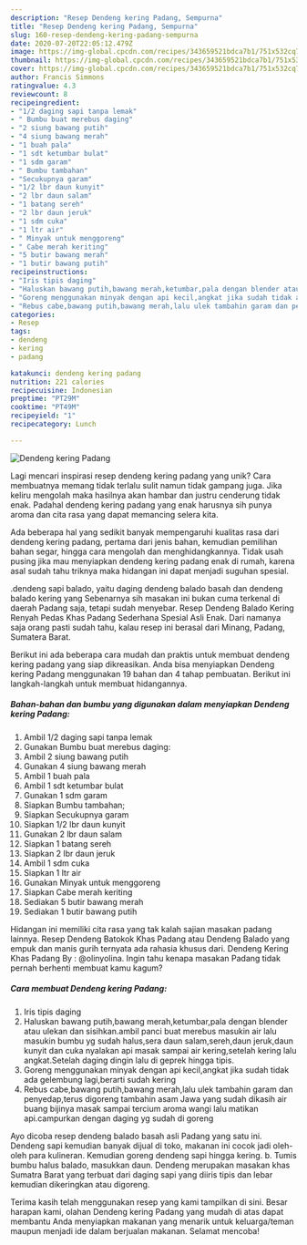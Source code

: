 ```yaml
---
description: "Resep Dendeng kering Padang, Sempurna"
title: "Resep Dendeng kering Padang, Sempurna"
slug: 160-resep-dendeng-kering-padang-sempurna
date: 2020-07-20T22:05:12.479Z
image: https://img-global.cpcdn.com/recipes/343659521bdca7b1/751x532cq70/dendeng-kering-padang-foto-resep-utama.jpg
thumbnail: https://img-global.cpcdn.com/recipes/343659521bdca7b1/751x532cq70/dendeng-kering-padang-foto-resep-utama.jpg
cover: https://img-global.cpcdn.com/recipes/343659521bdca7b1/751x532cq70/dendeng-kering-padang-foto-resep-utama.jpg
author: Francis Simmons
ratingvalue: 4.3
reviewcount: 8
recipeingredient:
- "1/2 daging sapi tanpa lemak"
- " Bumbu buat merebus daging"
- "2 siung bawang putih"
- "4 siung bawang merah"
- "1 buah pala"
- "1 sdt ketumbar bulat"
- "1 sdm garam"
- " Bumbu tambahan"
- "Secukupnya garam"
- "1/2 lbr daun kunyit"
- "2 lbr daun salam"
- "1 batang sereh"
- "2 lbr daun jeruk"
- "1 sdm cuka"
- "1 ltr air"
- " Minyak untuk menggoreng"
- " Cabe merah keriting"
- "5 butir bawang merah"
- "1 butir bawang putih"
recipeinstructions:
- "Iris tipis daging"
- "Haluskan bawang putih,bawang merah,ketumbar,pala dengan blender atau ulekan dan sisihkan.ambil panci buat merebus masukin air lalu masukin bumbu yg sudah halus,sera daun salam,sereh,daun jeruk,daun kunyit dan cuka nyalakan api masak sampai air kering,setelah kering lalu angkat.Setelah daging dingin lalu di geprek hingga tipis."
- "Goreng menggunakan minyak dengan api kecil,angkat jika sudah tidak ada gelembung lagi,berarti sudah kering"
- "Rebus cabe,bawang putih,bawang merah,lalu ulek tambahin garam dan penyedap,terus digoreng tambahin asam Jawa yang sudah dikasih air buang bijinya masak sampai tercium aroma wangi lalu matikan api.campurkan dengan daging yg sudah di goreng"
categories:
- Resep
tags:
- dendeng
- kering
- padang

katakunci: dendeng kering padang 
nutrition: 221 calories
recipecuisine: Indonesian
preptime: "PT29M"
cooktime: "PT49M"
recipeyield: "1"
recipecategory: Lunch

---
```



![Dendeng kering Padang](https://img-global.cpcdn.com/recipes/343659521bdca7b1/751x532cq70/dendeng-kering-padang-foto-resep-utama.jpg)

Lagi mencari inspirasi resep dendeng kering padang yang unik? Cara membuatnya memang tidak terlalu sulit namun tidak gampang juga. Jika keliru mengolah maka hasilnya akan hambar dan justru cenderung tidak enak. Padahal dendeng kering padang yang enak harusnya sih punya aroma dan cita rasa yang dapat memancing selera kita.

Ada beberapa hal yang sedikit banyak mempengaruhi kualitas rasa dari dendeng kering padang, pertama dari jenis bahan, kemudian pemilihan bahan segar, hingga cara mengolah dan menghidangkannya. Tidak usah pusing jika mau menyiapkan dendeng kering padang enak di rumah, karena asal sudah tahu triknya maka hidangan ini dapat menjadi suguhan spesial.

.dendeng sapi balado, yaitu daging dendeng balado basah dan dendeng balado kering yang Sebenarnya sih masakan ini bukan cuma terkenal di daerah Padang saja, tetapi sudah menyebar. Resep Dendeng Balado Kering Renyah Pedas Khas Padang Sederhana Spesial Asli Enak. Dari namanya saja orang pasti sudah tahu, kalau resep ini berasal dari Minang, Padang, Sumatera Barat.


Berikut ini ada beberapa cara mudah dan praktis untuk membuat dendeng kering padang yang siap dikreasikan. Anda bisa menyiapkan Dendeng kering Padang menggunakan 19 bahan dan 4 tahap pembuatan. Berikut ini langkah-langkah untuk membuat hidangannya.

<!--inarticleads1-->

##### Bahan-bahan dan bumbu yang digunakan dalam menyiapkan Dendeng kering Padang:

1. Ambil 1/2 daging sapi tanpa lemak
1. Gunakan  Bumbu buat merebus daging:
1. Ambil 2 siung bawang putih
1. Gunakan 4 siung bawang merah
1. Ambil 1 buah pala
1. Ambil 1 sdt ketumbar bulat
1. Gunakan 1 sdm garam
1. Siapkan  Bumbu tambahan;
1. Siapkan Secukupnya garam
1. Siapkan 1/2 lbr daun kunyit
1. Gunakan 2 lbr daun salam
1. Siapkan 1 batang sereh
1. Siapkan 2 lbr daun jeruk
1. Ambil 1 sdm cuka
1. Siapkan 1 ltr air
1. Gunakan  Minyak untuk menggoreng
1. Siapkan  Cabe merah keriting
1. Sediakan 5 butir bawang merah
1. Sediakan 1 butir bawang putih


Hidangan ini memiliki cita rasa yang tak kalah sajian masakan padang lainnya. Resep Dendeng Batokok Khas Padang atau Dendeng Balado yang empuk dan manis gurih ternyata ada rahasia khusus dari. Dendeng Kering Khas Padang By : @olinyolina. Ingin tahu kenapa masakan Padang tidak pernah berhenti membuat kamu kagum? 

<!--inarticleads2-->

##### Cara membuat Dendeng kering Padang:

1. Iris tipis daging
1. Haluskan bawang putih,bawang merah,ketumbar,pala dengan blender atau ulekan dan sisihkan.ambil panci buat merebus masukin air lalu masukin bumbu yg sudah halus,sera daun salam,sereh,daun jeruk,daun kunyit dan cuka nyalakan api masak sampai air kering,setelah kering lalu angkat.Setelah daging dingin lalu di geprek hingga tipis.
1. Goreng menggunakan minyak dengan api kecil,angkat jika sudah tidak ada gelembung lagi,berarti sudah kering
1. Rebus cabe,bawang putih,bawang merah,lalu ulek tambahin garam dan penyedap,terus digoreng tambahin asam Jawa yang sudah dikasih air buang bijinya masak sampai tercium aroma wangi lalu matikan api.campurkan dengan daging yg sudah di goreng


Ayo dicoba resep dendeng balado basah asli Padang yang satu ini. Dendeng sapi kemudian banyak dijual di toko, makanan ini cocok jadi oleh-oleh para kulineran. Kemudian goreng dendeng sapi hingga kering. b. Tumis bumbu halus balado, masukkan daun. Dendeng merupakan masakan khas Sumatra Barat yang terbuat dari daging sapi yang diiris tipis dan lebar kemudian dikeringkan atau digoreng. 

Terima kasih telah menggunakan resep yang kami tampilkan di sini. Besar harapan kami, olahan Dendeng kering Padang yang mudah di atas dapat membantu Anda menyiapkan makanan yang menarik untuk keluarga/teman maupun menjadi ide dalam berjualan makanan. Selamat mencoba!
